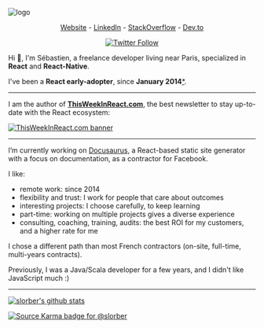 ![logo](https://github.com/slorber/slorber/blob/master/logo.png)

<p align="center">
  <a href="https://sebastienlorber.com">Website</a> -
  <a href="https://www.linkedin.com/in/sebastienlorber/">LinkedIn</a> -
  <a href="https://stackoverflow.com/users/82609/sebastien-lorber">StackOverflow</a> -
  <a href="https://dev.to/sebastienlorber">Dev.to</a>
</p>

<p align="center">
  <a href="https://twitter.com/intent/follow?screen_name=sebastienlorber&tw_p=followbutton">
    <img src="https://img.shields.io/twitter/follow/sebastienlorber.svg?style=social" alt="Twitter Follow" />
  </a>
</p>

Hi 👋, I'm Sébastien, a freelance developer living near Paris, specialized in **React** and **React-Native**.

I've been a **React early-adopter**, since **January 2014**[*](https://stackoverflow.com/a/21352468/82609). 

---

I am the author of **[ThisWeekInReact.com](https://thisweekinreact.com)**, the best newsletter to stay up-to-date with the React ecosystem:

[![ThisWeekInReact.com banner](https://user-images.githubusercontent.com/749374/136185889-ebdb67cd-ec78-4655-b88b-79a6c134acd2.png)](https://thisweekinreact.com)

---

I’m currently working on [Docusaurus](https://github.com/facebook/docusaurus), a React-based static site generator with a focus on documentation, as a contractor for Facebook.

I like:
- remote work: since 2014
- flexibility and trust: I work for people that care about outcomes
- interesting projects: I choose carefully, to keep learning
- part-time: working on multiple projects gives a diverse experience
- consulting, coaching, training, audits: the best ROI for my customers, and a higher rate for me

I chose a different path than most French contractors (on-site, full-time, multi-years contracts).

Previously, I was a Java/Scala developer for a few years, and I didn't like JavaScript much :)



---

[![slorber's github stats](https://github-readme-stats.vercel.app/api?username=slorber)](https://github.com/anuraghazra/github-readme-stats)

[![Source Karma badge for @slorber](https://sourcekarma-og.vercel.app/api/slorber/github)](https://sourcekarma.vercel.app/slorber)

